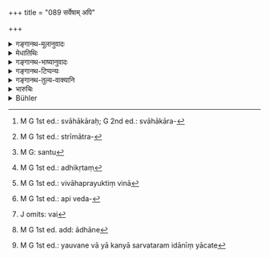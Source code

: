 +++
title = "089 सर्वेषाम् अपि"

+++

<details><summary>गङ्गानथ-मूलानुवादः</summary>

Among all these however, in accordance with the injunction or the direct Vedic text, the Householder is declared to be the best; because he supports the other three.—(89)
</details>

<details><summary>मेधातिथिः</summary>
<u>इदम् अयुक्तं</u> वर्तते । वेदशास्त्रश्रुत्या गार्हस्थस्य विधानं प्रतिज्ञायते, इतरेषां च भर्तव्यत्वम् । गार्हस्थस्य प्रत्यक्षश्रुतिविधानेनैवाश्रमान्तराणां सद्भावः । संनिहिततपःस्मृतिभ्यो बलीयसी श्रुतिः । अथोच्येत- नैवायम् अभिसंबन्धः क्रियते वेदश्रुत्याविधानाद् इति । अयम्[^५४] अभिसंबन्धः[^५५] । सत्य् अपि चैतस्मिन्[^५६] विधाने[^५७] गृहस्थस्य श्रैष्ठ्यं तद्भरणनिमित्तं **स त्रीन् एतान्** इत्य् अनेन प्रतिपाद्यते, तत्र वक्तव्यं कथम्, आस्रमान्तराणां श्रुतत्वात् — श्रौतत्वे च स्पष्टेयं स्मृतिर् विरुध्यते- "प्रत्यक्षविधानाद् गार्हस्थ्यस्य" (ग्ध् ३.३६) इत्यादिना । न च[^५८] संबन्धान्तरसंभवः । <u>अथोच्येत</u> "गृही भूत्वा वनी भवेत् वनी भूत्वा प्रव्रजेत्" (जाबु ४) इति जाबालश्रुतिम् अपेक्ष्य सर्वान्य् एव श्रुतानीति स्मृतिविरोधस् तावद् अपरिहृत एव । किं च नैषा श्रुतिर् विधात्री । न ह्य् एतत् श्रुतम्- "एवं वने वा विहर्तव्यम् इमानि वनस्थेनैव कर्माणि कर्तव्यानीमानि प्रव्रजितेन" इति, यथादानात् प्रभृत्य् आ चरमेष्टि[^५९] सर्वं गृहस्थकर्म प्रत्यक्षम् उक्तं[^६०] नैवम् आश्रमान्तराणाम्[^६१] । केवलं नाममात्रं श्रूयते "गृही भूत्वा" इत्यादि । तस्मात् पूर्वापरविरुद्धं गार्हस्थ्यमूलम्[^६२] आश्रमाणाम् इवोपदिश्यते[^६३] ।


[^६३]:
     M G 1st ed.: ivopadeśyam


[^६२]:
     M G: gārhasthyavedamūlam


[^६१]:
     M G 1st ed.: nāśramāntarāṇām


[^६०]:
     M G 1st ed.: pratyakṣataiva


[^५९]:
     M G: carameṣṭī


[^५८]:
     M G: yaḥ for na ca


[^५७]:
     M G: vividhāne


[^५६]:
     M G 1st ed.: caitān


[^५५]:
     G 2nd ed. omit: ayam abhisaṃbandhaḥ


[^५४]:
     M G 1st ed. omit: ayam

- <u>अत्रोच्यते</u> । सत्यम् आधानात् प्रभृति गृहकर्माणि प्रत्यक्षश्रुतानि कृतदारपरिग्रहस्य । तत्र विवाहे प्रयुक्तिनिरूपनात् किं कर्म श्रुतिभिः प्रयुज्यते । अग्निहोत्रादिभिः स्वाहाधिकारः[^६४] श्रुतेः, अथापत्योत्पत्तिविधिना, उत दृष्टेन पुरुषार्थेन । 


[^६४]:
     M G 1st ed.: svāhākāraḥ; G 2nd ed.: svāhākāra-

- <u>ननु</u> रागः स्त्रीमात्रं प्रयुङ्क्ते न विवाहम् । येन विना यन् न निष्पद्यते तत् तस्य प्रयोजकम् इति न्यायः । रागिणां च स्त्रीमात्रेण गृह्यकर्मनिर्वृत्तिः । किम् इति विवाहम् अपेक्षेरन् ।

- <u>सत्यम्</u> । यदि वचनान्तरे स्त्रीमात्रे[^६५] गमनं निषिद्धं स्यात् । समाने ऽपि सर्वत्र वेदाधिगमे शास्त्रतो गम्यागम्यविवेकः । अतश् च धीरप्रकृतीनां न विवाहम् अन्तरेण स्वार्थसंपत्तिर् इति युक्तैव वेदस्य प्रयोजकाशंका । 


[^६५]:
     M G 1st ed.: strīmātra-

- <u>यद्य्</u> एवं सर्वस्य न प्रयोजकानि सन्ति[^६६] । सर्वेषां तस्मिन् सत्य् अर्थनिवृत्तौ किं तेन निरूपितेन । यो ऽस्ति विवाहप्रयोजकः सो ऽस्तु । आश्रमान्तराणि प्रत्यक्षविधाने गार्हस्थस्य कथम् उपपद्यन्त इत्य् एतदधिकृता[^६७] विवाहप्रयुक्तिचिन्ता[^६८] तु केनांशेन संगच्छते ।


[^६८]:
     M G 1st ed.: vivāhaprayuktiṃ vinā


[^६७]:
     M G 1st ed.: adhikṛtaṃ


[^६६]:
     M G: santu

- <u>उच्यते</u> । यावद् उक्तं सर्वेषाम् अर्थसिद्धिर् इति ।

- <u>सत्यम्</u> । एकेन प्रयुक्ताव् अन्यस्य प्रसङ्गाद् उपकारसिद्धौ न पृथक्प्रयोक्तृत्वकल्पना । यथा व्रीहयः पुरुषार्थेन जीवनेन प्रयुक्ताः कर्मसु विनियुज्यन्ते । न कर्मणि धनार्जनं प्रयुज्यते । यथा वा विद्या सत्य् अप्य् वैदस्यानधिकारे[^६९] न प्रयुज्यते, स्वाध्यायविधिनैव तत्सिद्धेः । एवम् इह कामतः प्रवृत्तिसिद्धेर् न कर्मश्रुतयः प्रयोक्तव्याः । तेनाकृतविवाहम् अपि कृत्यकर्मविधय उपपत्स्यन्ते । 


[^६९]:
     M G 1st ed.: api veda-

- अतश् च यो ब्रह्मचर्य एव कथंचित् परिपक्वकषायः स न विवक्षते । ततः स द्वितीयत्वाभावान् नाधिकरिष्यते । अतश् च श्रौतेष्व् अनधिकारात् तादृशस्याश्रमान्तरतापत्स्येत ।

- <u>अन्ये</u> मन्यन्ते । नायं धनतुल्यो विवाहः । यथा धनेन विना जीवनम् अनुपपन्नम् इति, स वै जीवेद् धनतः, एवं न स्त्रियम् अन्तरेण जीवनाभाव इत्य् अत एव न दृष्टं नियमिनः प्रयोजनं संभवतीति धर्माधिकारार्थो ऽपि प्रयुक्तो विवाहः । अवश्यं चैतद् एवं विज्ञेयम् अधिकारोत्पत्त्यर्थे यत्नः कर्तव्य इति । इतरथा हि कृतोत्सर्गस्याशुचित्वाद् अधिकारापनये जननादि शुद्धकालावस्थे च संपादयतो न नित्यकर्मातिक्रमः स्यात् । ततश् च केनार्थेन मृतादिशुद्धौ क्लेशम् आदध्यात् । तद् अपि विहितम् एवेति चेत्, एवं तावन्मात्रस्यातिक्रमो न पुनर् विधिसहस्रस्य । 

- <u>अथोच्येत</u> कस्य पुनर् विधेर् अयं व्यापारो यदधिकृतत्वसंपत्त्यर्थम् अधिकृतः स्याम् इति पुरुषेण यत्नः कर्तव्य इत्य् उपदिशति । एतावद् अग्निहोत्रादिविधयस् ते यस्याम्नायस् तद्विषयां कर्त्व्यतां गमयन्ति, न त्व् अग्नीनाम् उत्पत्तिं प्रजुञ्जते । अग्नयो ऽपि काम्येषु लिप्सया प्रवर्तमानेन तदधिकारसिद्ध्यर्थम् अधीयते । तथा हि तेषु जातेष्व् आहिताग्नित्वे यावज्जीवश्रुतयः । भार्यावतश् चाधाने ऽधिकारः । यथैवाधिकारिणम् आत्मानं कर्तुम् अग्नीन् आधत्ते, एवं भार्याम् अप्य् उपयच्छते । अतो न कस्यचिद् विधेर् अर्थो विहितो यदि नाग्निहोत्रादिष्व् अधिकारो जनयितव्यः । न च विवाहविधिर् एव स्वार्थकर्तव्यताम् अवगमयति, नित्याग्निहोत्रादिश्रुतिवत् संस्कारकर्मत्वाद् अधिकारश्रवणभावाच् च । 

- <u>अत्र पूर्वे</u> वदन्ति । ऋणत्रयापाकरणश्रुतिर् अस्ति "जायमानो वै[^७०] ब्राह्मणस् त्रिभिर् ऋणवा जायते" (त्स् ६.३.१०.५) इत्यादि । एषा श्रुतिर् जातमात्रनिबन्धना । न चात्र जन्म द्वितीयम् उपनयनाख्यम् अभिप्रेतम्, प्राक् ततस् तिर्यक्समानधर्मत्वात् ।[^७१] जन्मनि सति यावता कालेनाधिकारावगमो भवति तद् एव ऋणश्रुत्या परिगृह्यते । ततश् च विदुषः सतः सत्य् अधिकारे यः कन्यां याचमानो न प्राप्नुयाद् यावत् सर्वतः पलितस् तस्य वानप्रस्थादाव् अधिकारः । स ह्य् एतन् निश्चिनोति — यौवन एव कन्या सर्वथा याचते,<sup> </sup>[^७२] कथयन्त्य् अन्ये — कृष्णकेशस्यैवाधानं श्रुतम्, भार्यामरणं वर्जयित्वा न सर्वतः पलितेनाधातव्यम् इति श्रुत्यर्थं व्याचक्षते । 


[^७२]:
     M G 1st ed.: yauvane vā yā kanyā sarvataram idānīṃ yācate


[^७१]:
     M G 1st ed. add: ādhāne


[^७०]:
     J omits: vai

- कर्मसंबन्धाद् गृहस्थः श्रेष्ठः । अत आश्रमस्यैव श्रैष्ठ्यम् उक्तं भवति । **त्रीन् एतान्** इति । इदम् अपरं श्रैष्ठ्यकारणं यद् अन्येषाम् आश्रमाणां भरणम् । तद् उक्तम् "ज्ञानेनान्नेन च" (म्ध् ३.६८) इति ॥ ६.८९ ॥

_एष एवार्थो दृष्टान्तेन दृढीक्रियते ।_
</details>

<details><summary>गङ्गानथ-भाष्यानुवादः</summary>

“What is asserted here does not appear to be right. For what it means is that the order of the Householder is directly enjoined by Vedic texts, which speak of the others only as supported by the former. In fact, in the event of the order of the Householder alone being directly enjoined by the Veda, there would be no room for the other orders; because the Vedic text (laying down Householding) would be more authoritative than the *Smṛti* -texts laying down austerities and other things (connected with the other orders.)’—It might be argued in this connection that—‘the words of the present verse are not to be construed as *By reason of the injunction of the Vedic text* (the Householder is superior), but that
*the superiority of the Householder spoken of in the Vedic text is due
to the fact of his supporting the others*; this is what is made clear by the sentence ‘*he supports the other three*’.—It has however got to be explained how this can be.—It may be urged that this would be so on account of the other orders also being enjoined in the Veda.—But if they are enjoined in the Veda, (and this is what is referred to in the present verse), then the present -text clearly runs counter to the Smṛti text that—‘the Householder’s order alone is directly enjoined by the Veda’ (*Gautama*, 3.36). Nor is there any other construction possible.—It might be urged that ‘In view of the *Jābāla-śruti*, where we read that, having become a Householder, one shall become a Hermit, and having become a Hermit he shall go forth as a Wandering Mendicant,—all the orders are equally *enjoined by the Veda*’.—But even So, the contradiction of the *Smṛti-* text remains unexplained. Then again, this *Jābāla-śruti* is not injunctive in connection with the other orders; it does not contain any such injunction as that ‘one shall wander about in the forest in such and such a manner,’—such and such acts shall be done by the man dwelling in the forest,—and such and such by the man who has gone forth as a Wandering Mendicant’,—in the way in which the duties of the Householder, beginning from the Laying of the Fire and ending with the Final Sacrifice, are found to be directly laid down; it merely mentions their name—‘having become a householder &c.’ From all this it is clear that to speak of the Householder’s order as well as the other orders as equally enjoined in the Veda involves a contradiction of what has gone before.”

Our answer to the above is as follows:—It is true that for the man who has taken a wife to himself, the Veda has directly enjoined the duties, commencing with fire-laying and ending with the final sacrifice. Now, in connection with the marriage-rite itself, we have to consider the question as to what it is by which that act of marriage is prompted,—whether It is prompted by the Vedic texts that speak of persons entitled to offer the *Agni-hotra* -libations?—or by the injunction that lays down the duty of begetting children?—or by the visible (worldly) purpose of the man?

“What sexual love prompts is only the taking of a woman, and not the
*marriage-rite*; that alone can be regarded as prompting an act, without
which this latter could not be accomplished; and for persons influenced by sexual love, all their domestic business would be accomplished by simply having a woman; why then should they need to perform the marriage-rites?”

This would be all right, if intercourse with a mere woman in general were not forbidden. Though what the Veda says regarding the fire-laying may apply to any woman in general, yet the scriptures always make a distinction between the woman with whom one may, or she with whom he may not, have inter course. It is for this reason that for men with a steady character, the desired purpose cannot be accomplished without marriage. So that it is only natural that there should be the idea that marriage is prompted by the Veda itself.

“If it be as the text says, then there would be nothing to prompt the other orders. And the purposes of all orders being accomplished by Householdership alone, what would be the need of examining what prompts the others. That which prompts the marriage may serve as the prompter (of Householdership); but if Householdership alone is actually enjoined, how could the other orders come about? Under the circumstances again, how far would any investigation into the prompter of marriage be justified?”

Our answer is as follows:—It has been asserted that the purposes of all the orders are fulfilled (by Householdership). This is quite true; when one order has been duly prompted, and the aid required by the others becomes indirectly accomplished by the same, there can be no heed for the assumption of what would prompt these latter. For instance, the
*Vrīhi* corn, the acquiring of which is prompted by the motive of
livelihood, is also used in the performance of rites; and there is no acquiring of property for the purpose of the rites;—or again, even though the unlearned man is not entitled to the performance of sacrifices, yet the acquiring of learning is not prompted by those performances, being, as it is, already accomplished in obedience to the injunction of Vedic study itself. Similarly in the case in question (of marriage), the necessary motive being already supplied by the man’s own desires, the act does, not need the prompting of Vedic texts. Thus the injunction of the acts to be done would be applicable to those also who have not married.

Thus it is that the man who has all his passions deadened during the period of Studentship itself, does not wish to marry at all; and such a person, on account of having no companion (wife), would not be entitled to the second order. Thus not being entitled to the rites prescribed in the Vedic texts, he would naturally take to the next (the third) order (having skipped over Householdership).

Others have offered the following explanation:—Marriage does not stand on the same footing as Property. Without some property living is impossible, as it is on property that man lives; but in the absence of the wife living is not impossible; so that the wife is not as essential as property; and the act of marrying a wife is prompted soley by considerations of religious acts (which cannot be done without a wife); and it is necessary to realise in this connection the necessity of making every effort to become entitled to the performance of religious acts. Otherwise, (if no such effort were necessary), having lost his title to such acts by reason of the impurity brought about by evacuations, if one were to omit the necessary purifying processes, he would not be open to the charge of having omitted an obligatory duty; under the circumstances, why should anyone take the trouble of getting rid of the impurity caused by death and other circumstances?—It might be argued that this latter is also itself enjoined.—Even so, the omission would involve the transgression of this one injunction only, and not of the thousands of injunctions (relating to the acts that the man would perform after due purification).

In answer to this, the following arguments may be put forward:—“Of what particular injunction would it be the meaning that ‘for the sake of acquiring the title to the performance of religious acts, the agent shall make an effort to accquire that title’? All the Injunctions that there are pertain to the performance of the *Agnihotra* and other rites, and all that they lay down is that the acts therein specified ought, to be performed, and they do not urge the bringing into existence of the Fires. These fires are kindled, in connection with the voluntary acts, by the man who undertakes them through desire for the rewards to be obtained from them; and it is only when these Fires have been thus kindled that the man becomes ‘one who has laid the Fires,’ and hence subject to the injunctions relating to the lifelong performance of the
*Agnihotra* rites. Then again, it is only the man with a wife that is
entitled to the ‘laying of fire’; so that the man would desire to marry a wife in the same manner as he lays the Fires for the purpose of acquiring the title to the performance of religious acts. So that the sense of no Injunction is offended if one omits to acquire the title to the performance of the Agnihotra and other rites \[simply because there is no such Injunction as that one *shall acquire this title* \]. Nor does the Injunction of Marriage itself indicate that *marriage shall be performed*; because the act of Marriage is a sanctificatory or sacramental rite, just like the Vedic rites of the obligatory daily
*Agnihotra* and other rites; specially as no rewards are mentioned in
connection with it.”

In answer to this the ancients offer the following explanation: There is a direct Vedic text laying down the paying off of the ‘three debts’—‘When the Brāhmaṇa is born, he is born beset with three debts &c. &c.’; and this text becomes applicable to the man as soon as he is born; this ‘birth’ can not refer to the second ‘birth’ in the form of ‘Initiation’; as in that case, the man would be as good as an animal, prior to his ‘Initiation’. In fact the exact time referred to by the passage speaking of the ‘debts’ is that at which the man, having been born, comes to realise his responsibilities. Thus then, after the has accquired learning and thus become entitled to marry, if after having sought for a bride, he fails to obtain one and becomes grey, he would certainly be entitled to proceed to the stage of the Hermit. In fact, such a man comes to the following conclusion—‘all through my youth I have been seeking for a bride;—they say that Fire-laying has been enjoined for only such men as have their hair still black;—and by the man of grey hairs Fire is not to be laid except in the event of his wife having died,—such is the meaning that they attribute to the Vedic Injunction’.

The ‘*Householder is the best of all*’, because of his connection with religious acts; hence the superiority belongs to the *stage* itself (not to the *man*).

‘*These three*.’—That it supports the other three stages is another ground for its superiority. This is what has been referred to by the text—‘By means of knowledge and by good &c. &c.’—(89).

This same dea (idea?) is further supported by means of an example.—
</details>

<details><summary>गङ्गानथ-टिप्पन्यः</summary>

**(verses 6.87-93)**

See Comparative notes for [Verse
6.87].

**(verses 6.89)**

This verse is quoted in *Vīramitrodaya* (Saṃskāra, p. 563), which
explains the meaning to be as follows:—As a matter of fact we find that
all the scriptures lay down in great detail the duties of the
Householder; hence this is recognised as superior to the other
life-stages;—and in *Smṛticandrikā* (Saṃskāra, p. 175).
</details>

<details><summary>गङ्गानथ-तुल्य-वाक्यानि</summary>

*Gautama* (3.36).—‘The venerable teacher prescribes one order only;
because the order of Householders is explicitly prescribed.’

*Vaśiṣṭha* (8.14).—‘A householder alone performs sacrifices; a
householder alone performs austerities; and the order of Householders is
the most distinguished among the four.’

*Viṣṇu* (59.27-29).—‘These three—the Student, the Hermit and the
Renunciate—derive their subsistence from the order of Householders;
therefore must a Householder not treat them with disdain, when they have
arrived. The Householder offers sacrifices, the Householder practises
austerities, the Householder distributes gifts; therefore is the order
of Householders the best of all.’
</details>

<details><summary>भारुचिः</summary>

**वेदश्रुत्या** गार्हस्थ्(य्)अस्याधानात् प्रभृत्य् आश्मशानकरणात् सर्वम् अभिधीयते, न स्मृत्या । अतः "प्रत्यक्षविधानाद् गार्हस्थ्यस्य" (ग्ध् ३.३६) तदनुष्ठानपुरुषो ऽपि **श्रेष्ठ** उच्यते यतश् च **स त्रीन् एतान् बिभर्त्य्** अन्नादिभिः । अतश् च गृहस्थाश्रमस्य **वेदश्रुतिविधानतः** श्रैष्ठ्यवचनात् तद्विरोधेनाश्रमान्तरप्रतिपत्तिर् अर्थाद् गम्यते । एवं च सत्य् आश्रमाणां न समो विकल्पः, किं तर्ःइ विषमः ॥ ६.८९ ॥

_अस्मिन् बाधापक्षे स्मार्तत्वाद् आश्रमाणाम् अस्य स्तुतुः ।_
</details>

<details><summary>Bühler</summary>

089	And in accordance with the precepts of the Veda and of the Smriti, the housekeeper is declared to be superior to all of them; for he supports the other three.
</details>
